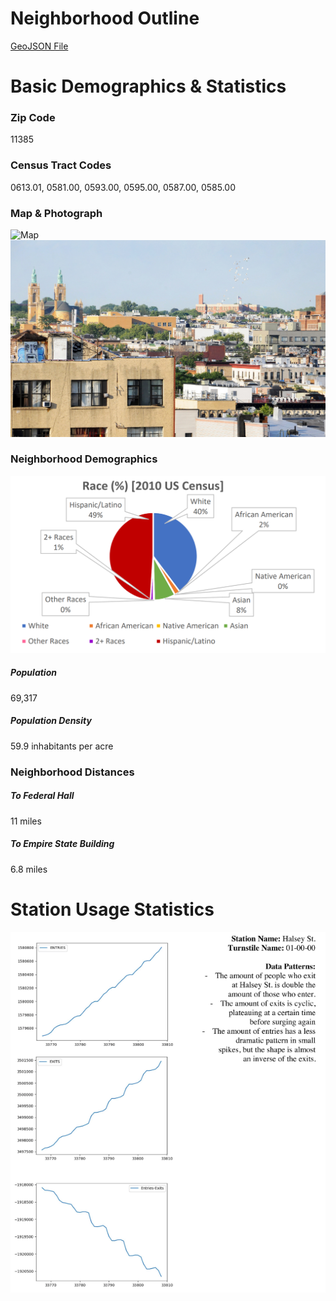 # Neighborhood Outline
[GeoJSON File](https://github.com/arv-ind/hc6/blob/master/map.geojson)

# Basic Demographics & Statistics
### Zip Code
11385
### Census Tract Codes
0613.01, 0581.00, 0593.00, 0595.00, 0587.00, 0585.00 
### Map & Photograph
![Map](ridgewoodmap2.png)
![Photograph](ridgewoodpic.jpg)
### Neighborhood Demographics
![Demographics](https://github.com/arv-ind/ridgewood/blob/master/ridgewoodpop.png "Neighborhood Demographics")
##### Population
69,317
##### Population Density
59.9 inhabitants per acre

### Neighborhood Distances
##### To Federal Hall
11 miles
##### To Empire State Building
6.8 miles
# Station Usage Statistics
![Usage](https://github.com/arv-ind/ridgewood/blob/master/halseyst "Halsey St Usage")
